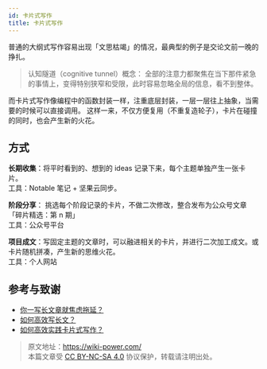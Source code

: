 ```yaml
---
id: 卡片式写作
title: 卡片式写作
---
```


普通的大纲式写作容易出现「文思枯竭」的情况，最典型的例子是交论文前一晚的挣扎。

> 认知隧道（cognitive tunnel）概念：
> 全部的注意力都聚焦在当下那件紧急的事情上，变得特别狭窄和受限，此时容易忽略全局的信息，看不到整体。

而卡片式写作像编程中的函数封装一样，注重底层封装，一层一层往上抽象，当需要的时候可以直接调用。
这样一来，不仅方便复用（不重复造轮子），卡片在碰撞的同时，也会产生新的火花。

## 方式

**长期收集**：将平时看到的、想到的 ideas 记录下来，每个主题单独产生一张卡片。  
工具：Notable 笔记 + 坚果云同步。

**阶段分享**： 挑选每个阶段记录的卡片，不做二次修改，整合发布为公众号文章「碎片精选：第 n 期」  
工具：公众号平台

**项目成文**：写固定主题的文章时，可以融进相关的卡片，并进行二次加工成文。或卡片随机拼凑，产生新的思维火花。  
工具：个人网站

## 参考与致谢

- [你一写长文章就焦虑拖延？](https://mp.weixin.qq.com/s?__biz=MzIyODI1MzYyNA==&mid=2653540173&idx=1&sn=5b1e1f667a261bcc4888e682d7fbf1e1&scene=21##wechat_redirect)
- [如何高效写长文？](https://mp.weixin.qq.com/s?__biz=MzIyODI1MzYyNA==&mid=2653540684&idx=1&sn=36a64c276264680fa54f060970118f94&chksm=f389bb9bc4fe328d4bc245718e086a40b9ba27ace93e967bc9de281d06802264f88f8a8b60dd&token=1659679493&lang=zh_CN&scene=21##wechat_redirect)
- [如何高效实践卡片式写作？](https://mp.weixin.qq.com/s/x2BMqr6n4t4ezW4sTTNqzg)

> 原文地址：<https://wiki-power.com/>  
> 本篇文章受 [CC BY-NC-SA 4.0](https://creativecommons.org/licenses/by/4.0/deed.zh) 协议保护，转载请注明出处。
